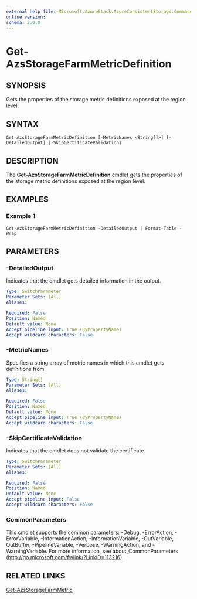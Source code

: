 ```yaml
---
external help file: Microsoft.AzureStack.AzureConsistentStorage.Commands.dll-Help.xml
online version: 
schema: 2.0.0
---
```


# Get-AzsStorageFarmMetricDefinition

## SYNOPSIS
Gets the properties of the storage metric definitions exposed at the region level.

## SYNTAX

```
Get-AzsStorageFarmMetricDefinition [-MetricNames <String[]>] [-DetailedOutput] [-SkipCertificateValidation]
```

## DESCRIPTION
The **Get-AzsStorageFarmMetricDefinition** cmdlet gets the properties of the storage metric definitions exposed at the region level.

## EXAMPLES
### Example 1

```
Get-AzsStorageFarmMetricDefinition -DetailedOutput | Format-Table -Wrap 
```

## PARAMETERS

### -DetailedOutput
Indicates that the cmdlet gets detailed information in the output.

```yaml
Type: SwitchParameter
Parameter Sets: (All)
Aliases: 

Required: False
Position: Named
Default value: None
Accept pipeline input: True (ByPropertyName)
Accept wildcard characters: False
```

### -MetricNames
Specifies a string array of metric names in which this cmdlet gets definitions from.

```yaml
Type: String[]
Parameter Sets: (All)
Aliases: 

Required: False
Position: Named
Default value: None
Accept pipeline input: True (ByPropertyName)
Accept wildcard characters: False
```

### -SkipCertificateValidation
Indicates that the cmdlet does not validate the certificate.

```yaml
Type: SwitchParameter
Parameter Sets: (All)
Aliases: 

Required: False
Position: Named
Default value: None
Accept pipeline input: False
Accept wildcard characters: False
```

### CommonParameters
This cmdlet supports the common parameters: -Debug, -ErrorAction, -ErrorVariable, -InformationAction, -InformationVariable, -OutVariable, -OutBuffer, -PipelineVariable, -Verbose, -WarningAction, and -WarningVariable. For more information, see about_CommonParameters (http://go.microsoft.com/fwlink/?LinkID=113216).

## RELATED LINKS

[Get-AzsStorageFarmMetric](./Get-AzsStorageFarmMetric.md)


